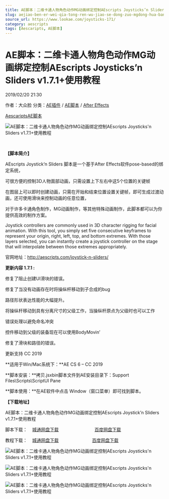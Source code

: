 ```yaml
---
title: AE脚本：二维卡通人物角色动作MG动画绑定控制AEscripts Joysticks’n Sliders v1.7.1+使用教程
slug: aejiao-ben-er-wei-qia-tong-ren-wu-jiao-se-dong-zuo-mgdong-hua-bang-ding-kong-zhi-aescripts-joysticksn-sliders-v1-7-1-shi-yong-jiao-cheng
source_url: https://www.lookae.com/joysticks-171/
category: aescripts
tags: [Aescaripts, AE脚本]
---
```

# AE脚本：二维卡通人物角色动作MG动画绑定控制AEscripts Joysticks’n Sliders v1.7.1+使用教程

2019/02/20 21:30

作者：大众脸
分类：[AE插件](https://www.lookae.com/after-effects/aechajian/) / [AE脚本](https://www.lookae.com/after-effects/aescripts/) / [After Effects](https://www.lookae.com/after-effects/)

[Aescaripts](https://www.lookae.com/tag/aescaripts/)[AE脚本](https://www.lookae.com/tag/ae%e8%84%9a%e6%9c%ac/)

![AE脚本：二维卡通人物角色动作MG动画绑定控制AEscripts Joysticks'n Sliders v1.7.1+使用教程](https://img.alicdn.com/imgextra/i1/705956171/TB2h6NFkFXXXXcMXXXXXXXXXXXX_!!705956171.gif "AE脚本：二维卡通人物角色动作MG动画绑定控制AEscripts Joysticks'n Sliders v1.7.1+使用教程-LookAE.com")

[﻿﻿﻿](https://cloud.video.taobao.com//play/u/705956171/p/1/e/6/t/1/34897947.mp4)

**【脚本简介】**

AEscripts Joystick‘n Sliders 脚本是一个基于After Effects软件pose-based的绑定系统，

可很方便的控制3D人物面部动画，只需设置上下左右中这5个位置的关键帧

在图层上可以即时创建动画，只需在开始和结束位置设置关键帧，即可生成过渡动画，还可使用滑块来控制动画的任意位置，

对于许多卡通角色制作，MG动画制作，等其他特殊动画制作，此脚本都可以为你提供高效的制作方案。

Joystick controllers are commonly used in 3D character rigging for facial animation. With this tool, you simply set five consecutive keyframes to represent your origin, right, left, top, and bottom extremes. With those layers selected, you can instantly create a joystick controller on the stage that will interpolate between those extremes appropriately.

官网地址：http://aescripts.com/joystick-n-sliders/

**更新内容 1.7.1 :**

修复了阻止创建UI滑块的错误。

修复了当没有动画存在时将操纵杆移动到子合成的bug

路径形状表达性能的大幅提升。

将操纵杆移动到具有分离尺寸的父级工作，当操纵杆原点为父级时也可以工作

错误处理以避免命名冲突

控件移动到父级的装备现在可以使用BodyMovin’

修复了滑块和路径的错误。

更新支持 CC 2019

**适用于Win/Mac系统下：**AE CS 6 – CC 2019

**脚本安装：**拷贝.jsxbin脚本文件到AE安装目录下：Support Files\Scripts\ScriptUI Pane

**脚本使用：**在AE软件中点击 Window（窗口菜单）即可找到脚本。

**【下载地址】**

AE脚本：二维卡通人物角色动作MG动画绑定控制AEscripts Joystick’n Sliders v1.7.1+使用教程

脚本下载：    [城通网盘下载](https://lookae.ctfile.com/fs/680462-337761169)                             [百度网盘下载](https://pan.baidu.com/s/1jz1wZ4cqrDQrj_MG3h9B1Q)

教程下载：    [城通网盘下载](https://lookae.ctfile.com/fs/680462-304630671)                           [百度网盘下载](https://pan.baidu.com/s/1II7S1v4_VA-Pq5u_r5ko6g)

![AE脚本：二维卡通人物角色动作MG动画绑定控制AEscripts Joysticks'n Sliders v1.7.1+使用教程](https://img.alicdn.com/imgextra/i3/705956171/TB2v.NWkFXXXXXLXXXXXXXXXXXX_!!705956171.gif "AE脚本：二维卡通人物角色动作MG动画绑定控制AEscripts Joysticks'n Sliders v1.7.1+使用教程-LookAE.com")

![AE脚本：二维卡通人物角色动作MG动画绑定控制AEscripts Joysticks'n Sliders v1.7.1+使用教程](https://img.alicdn.com/imgextra/i3/705956171/TB2k3XikFXXXXbYXpXXXXXXXXXX_!!705956171.gif "AE脚本：二维卡通人物角色动作MG动画绑定控制AEscripts Joysticks'n Sliders v1.7.1+使用教程-LookAE.com")

![AE脚本：二维卡通人物角色动作MG动画绑定控制AEscripts Joysticks'n Sliders v1.7.1+使用教程](https://img.alicdn.com/imgextra/i2/705956171/TB2KpNJkFXXXXbTXXXXXXXXXXXX_!!705956171.gif "AE脚本：二维卡通人物角色动作MG动画绑定控制AEscripts Joysticks'n Sliders v1.7.1+使用教程-LookAE.com")

